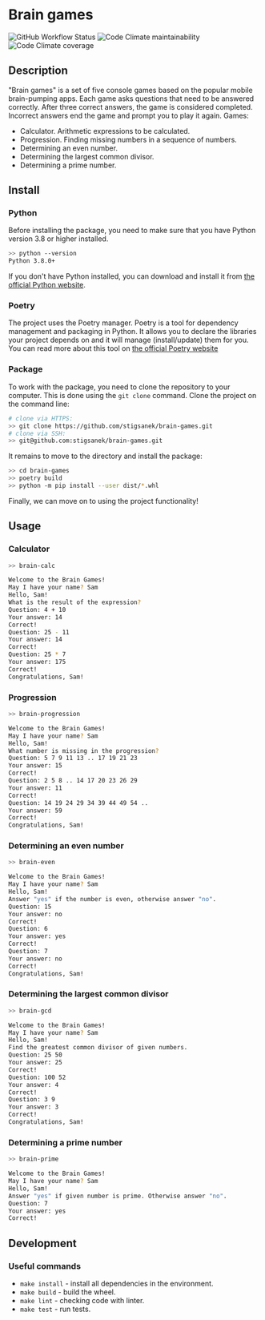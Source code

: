 # Brain games

![GitHub Workflow Status](https://img.shields.io/github/workflow/status/stigsanek/brain-games/python-ci)
![Code Climate maintainability](https://img.shields.io/codeclimate/maintainability/stigsanek/brain-games)
![Code Climate coverage](https://img.shields.io/codeclimate/coverage/stigsanek/brain-games)

## Description

"Brain games" is a set of five console games based on the popular mobile brain-pumping apps. Each game asks questions
that need to be answered correctly. After three correct answers, the game is considered completed. Incorrect answers end
the game and prompt you to play it again. Games:

* Calculator. Arithmetic expressions to be calculated.
* Progression. Finding missing numbers in a sequence of numbers.
* Determining an even number.
* Determining the largest common divisor.
* Determining a prime number.

## Install

### Python

Before installing the package, you need to make sure that you have Python version 3.8 or higher installed.

```bash
>> python --version
Python 3.8.0+
```

If you don't have Python installed, you can download and install it
from [the official Python website](https://www.python.org/downloads/).

### Poetry

The project uses the Poetry manager. Poetry is a tool for dependency management and packaging in Python. It allows you
to declare the libraries your project depends on and it will manage (install/update) them for you. You can read more
about this tool on [the official Poetry website](https://python-poetry.org/)

### Package

To work with the package, you need to clone the repository to your computer. This is done using the `git clone` command.
Clone the project on the command line:

```bash
# clone via HTTPS:
>> git clone https://github.com/stigsanek/brain-games.git
# clone via SSH:
>> git@github.com:stigsanek/brain-games.git
```

It remains to move to the directory and install the package:

```bash
>> cd brain-games
>> poetry build
>> python -m pip install --user dist/*.whl
```

Finally, we can move on to using the project functionality!

## Usage

### Calculator

```bash
>> brain-calc

Welcome to the Brain Games!
May I have your name? Sam
Hello, Sam!
What is the result of the expression?
Question: 4 + 10
Your answer: 14
Correct!
Question: 25 - 11
Your answer: 14
Correct!
Question: 25 * 7
Your answer: 175
Correct!
Congratulations, Sam!
```

### Progression

```bash
>> brain-progression

Welcome to the Brain Games!
May I have your name? Sam
Hello, Sam!
What number is missing in the progression?
Question: 5 7 9 11 13 .. 17 19 21 23
Your answer: 15
Correct!
Question: 2 5 8 .. 14 17 20 23 26 29
Your answer: 11
Correct!
Question: 14 19 24 29 34 39 44 49 54 ..
Your answer: 59
Correct!
Congratulations, Sam!
```

### Determining an even number

```bash
>> brain-even

Welcome to the Brain Games!
May I have your name? Sam
Hello, Sam!
Answer "yes" if the number is even, otherwise answer "no".
Question: 15
Your answer: no
Correct!
Question: 6
Your answer: yes
Correct!
Question: 7
Your answer: no
Correct!
Congratulations, Sam!
```

### Determining the largest common divisor

```bash
>> brain-gcd

Welcome to the Brain Games!
May I have your name? Sam
Hello, Sam!
Find the greatest common divisor of given numbers.
Question: 25 50
Your answer: 25
Correct!
Question: 100 52
Your answer: 4
Correct!
Question: 3 9
Your answer: 3
Correct!
Congratulations, Sam!
```

### Determining a prime number

```bash
>> brain-prime

Welcome to the Brain Games!
May I have your name? Sam
Hello, Sam!
Answer "yes" if given number is prime. Otherwise answer "no".
Question: 7
Your answer: yes
Correct!
```

## Development

### Useful commands

* `make install` - install all dependencies in the environment.
* `make build` - build the wheel.
* `make lint` - checking code with linter.
* `make test` - run tests.
